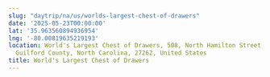 ```yaml
---
slug: "daytrip/na/us/worlds-largest-chest-of-drawers"
date: '2025-05-23T00:00:00'
lat: '35.963560894936954'
lng: '-80.00819635219193'
location: World's Largest Chest of Drawers, 508, North Hamilton Street, High Point,
  Guilford County, North Carolina, 27262, United States
title: World's Largest Chest of Drawers
---
```



